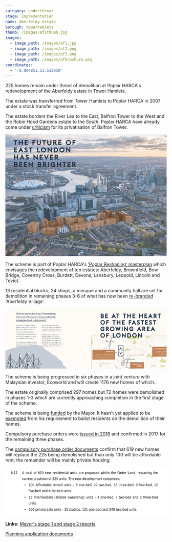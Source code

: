 ```yaml
---
category: underthreat
stage: Implementation 
name: Aberfeldy estate 
borough: towerhamlets 
thumb: /images/af1thumb.jpg
images:
  - image_path: /images/af1.jpg
  - image_path: /images/af2.png
  - image_path: /images/af3.png
  - image_path: /images/afbrochure.png
coordinates:
  - '-0.004851,51.512950'
---
```

225 homes remain under threat of demolition at Poplar HARCA's redevelopment of the Aberfeldy estate in Tower Hamlets.

The estate was transferred from Tower Hamlets to Poplar HARCA in 2007 under a stock transfer agreement.

The estate borders the River Lea to the East, Balfron Tower to the West and the Robin Hood Gardens estate to the South. Poplar HARCA have already come under [criticism](https://www.theguardian.com/cities/2019/sep/19/balfron-20-how-goldfingers-utopian-tower-became-luxury-flats) for its privatisation of Balfron Tower.

<img src="/images/afbrochure.png" class="img-fluid rounded img-thumbnail">

The scheme is part of Poplar HARCA's [‘Poplar Reshaping’ masterplan](https://www.architectsjournal.co.uk/download?ac=1222139) which envisages the redevelopment of ten estates: Aberfeldy, Brownfield, Bow Bridge, Coventry Cross, Burdett, Devons, Lansbury, Leopold, Lincoln and Teviot.

13 residential blocks, 24 shops, a mosque and a community hall are set for demolition in remaining phases 3-6 of what has now been [re-branded](https://ecoworldlondon.com/media/1288/aberfeldy-village-host-brochure.pdf) 'Aberfeldy Village'.

<img src="/images/aberfeldyvillage.png" class="img-fluid rounded img-thumbnail">

The scheme is being progressed in six phases in a joint venture with Malaysian investor, Ecoworld and will create 1176 new homes of which..

The estate originally comprised 297 homes but 72 homes were demolished in phases 1-3 which are currently approaching completion in the first stage of the scheme.

The scheme is being [funded](/approved/funding) by the Mayor. It hasn't yet applied to be [exempted](/approved/ballotexemptions) from his requirement to ballot residents on the demolition of their homes.

Compulsory purchase orders were [issued in 2016](https://www.towerhamlets.gov.uk/Documents/Planning-and-building-control/Aberfeldy_SoR_140616.pdf) and confirmed in 2017 for the remaining three phases.

The [compulsory purchase order documents](https://www.towerhamlets.gov.uk/Documents/Planning-and-building-control/Aberfeldy_SoR_140616.pdf) confirm that 619 new homes will replace the 225 being demolished but than only 100 will be affordable rent, the remainder will be mainly private housing.

<img src="/images/aberfeldycpo.png" class="img-fluid rounded img-thumbnail">

__Links:__
[Mayor's stage 1 and stage 2 reports](https://www.london.gov.uk/what-we-do/planning/planning-applications-and-decisions/planning-application-search/aberfeldy-estate-0)

[Planning application documents](https://development.towerhamlets.gov.uk/online-applications/applicationDetails.do?activeTab=documents&keyVal=DCAPR_100784)
